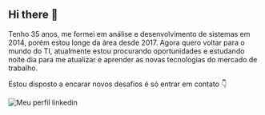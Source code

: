 ## Hi there 👋

Tenho 35 anos, me formei em análise e desenvolvimento de sistemas em 2014, porém estou longe da área desde 2017.
Agora quero voltar para o mundo do TI, atualmente estou procurando oportunidades e estudando noite dia para me atualizar e aprender as novas tecnologias do mercado de trabalho.

Estou disposto a encarar novos desafios é só entrar em contato 👇

<a href="https://www.linkedin.com/in/fernando-barros-2140b344/"><img src="https://github.com/user-attachments/assets/57556b6a-7bd6-4b64-8537-7e21e9629486" align="left" alt="Meu perfil linkedin" /></a>

<!--
**febarros06/febarros06** is a ✨ _special_ ✨ repository because its `README.md` (this file) appears on your GitHub profile.

Here are some ideas to get you started:

- 🔭 I’m currently working on ...
- 🌱 I’m currently learning ...
- 👯 I’m looking to collaborate on ...
- 🤔 I’m looking for help with ...
- 💬 Ask me about ...
- 📫 How to reach me: ...
- 😄 Pronouns: ...
- ⚡ Fun fact: ...
-->
